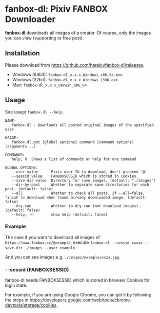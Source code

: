 # fanbox-dl: Pixiv FANBOX Downloader

**fanbox-dl** downloads all images of a creator. Of course, only the images you can view (supporting or free post).

## Installation

Please download from https://github.com/hareku/fanbox-dl/releases.

- Windows (64bit): `fanbox-dl_x.x.x_Windows_x86_64.exe`
- Windows (32bit): `fanbox-dl_x.x.x_Windows_i386.exe`
- Mac: `fanbox-dl_x.x.x_Darwin_x86_64`

## Usage

See usage `fanbox-dl --help`.

```
NAME:
   fanbox-dl - Downloads all posted original images of the specified user.

USAGE:
   fanbox-dl.out [global options] command [command options] [arguments...]

COMMANDS:
   help, h  Shows a list of commands or help for one command

GLOBAL OPTIONS:
   --user value      Pixiv user ID to download, don't prepend '@'.
   --sessid value    FANBOXSESSID which is stored in Cookies.
   --save-dir value  Directory for save images. (default: "./images")
   --dir-by-post     Whether to separate save directories for each post. (default: false)
   --all             Whether to check all posts. If --all=false, finish to download when found already downloaded image. (default: false)
   --dry-run         Whether to dry-run (not download images). (default: false)
   --help, -h        show help (default: false)
```

### Example

The case if you want to download all images of `https://www.fanbox.cc/@example`, execute `fanbox-dl --sessid xxxxx --save-dir ./images --user example`.

And you can see images e.g. `./images/example/xxxx.jpg`.

### --sessid (FANBOXSESSID)

fanbox-dl needs FANBOXSESSID which is stored in browser Cookies for login state.

For example, if you are using Google Chrome, you can get it by following the steps in https://developers.google.com/web/tools/chrome-devtools/storage/cookies.
